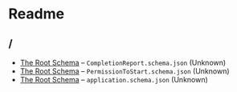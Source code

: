 # Readme

## /

- [The Root Schema](./CompletionReport.schema.md) – `CompletionReport.schema.json` (Unknown)
- [The Root Schema](./PermissionToStart.schema.md) – `PermissionToStart.schema.json` (Unknown)
- [The Root Schema](./application.schema.md) – `application.schema.json` (Unknown)
